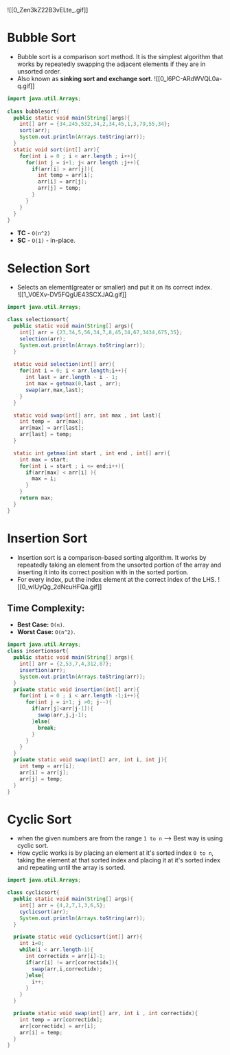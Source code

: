 ![[0_Zen3kZ22B3vELte_.gif]]
# Bubble Sort
- Bubble sort is a comparison sort method. It is the simplest algorithm that works by repeatedly swapping the adjacent elements if they are in unsorted order. 
- Also known as **sinking sort and exchange sort**.
![[0_l6PC-ARdWVQL0a-q.gif]]
```java
import java.util.Arrays;
  
class bubblesort{
  public static void main(String[]args){
    int[] arr = {34,245,532,34,2,34,45,1,3,79,55,34};
    sort(arr);
    System.out.println(Arrays.toString(arr));
  }
  static void sort(int[] arr){
    for(int i = 0 ; i < arr.length ; i++){
      for(int j = i+1; j< arr.length ;j++){
        if(arr[i] > arr[j]){
          int temp = arr[i];
          arr[i] = arr[j];
          arr[j] = temp;
        }
      }
    }
  }
}
```
- **TC** - `O(n^2)`
- **SC** - `O(1)` - in-place.
# Selection Sort
- Selects an element(greater or smaller) and put it on its correct index.  
![[1_V0EXv-DV5FQgUE43SCXJAQ.gif]]
```java
import java.util.Arrays; 

class selectionsort{
  public static void main(String[] args){
    int[] arr = {23,34,5,56,34,7,8,45,34,67,3434,675,35};
    selection(arr);
    System.out.println(Arrays.toString(arr));
  }
  
  static void selection(int[] arr){
    for(int i = 0; i < arr.length;i++){
      int last = arr.length - i - 1;
      int max = getmax(0,last , arr);
      swap(arr,max,last);
    }
  }

  static void swap(int[] arr, int max , int last){
    int temp =  arr[max];
    arr[max] = arr[last];
    arr[last] = temp;
  }

  static int getmax(int start , int end , int[] arr){
    int max = start;
    for(int i = start ; i <= end;i++){
      if(arr[max] < arr[i] ){
        max = i;
      }
    }
    return max;
  }
}
```
# Insertion Sort
- Insertion sort  is a comparison-based sorting algorithm. It works by repeatedly taking an element from the unsorted portion of the array and inserting it into its correct position with in the sorted portion.
- For every index, put the index element at the correct index of the LHS.
![[0_wIUyQg_2dNcuHFQa.gif]]
## Time Complexity:
- **Best Case:** `O(n)`.
- **Worst Case:** `O(n^2)`.

```java
import java.util.Arrays;
class insertionsort{
  public static void main(String[] args){
    int[] arr = {2,53,7,4,312,87};
    insertion(arr);
    System.out.println(Arrays.toString(arr));
  }
  private static void insertion(int[] arr){
    for(int i = 0 ; i < arr.length -1;i++){
      for(int j = i+1; j >0; j--){
        if(arr[j]<arr[j-1]){
          swap(arr,j,j-1);
        }else{
          break;
        }
      }
    }
  }
  private static void swap(int[] arr, int i, int j){
    int temp = arr[i];
    arr[i] = arr[j];
    arr[j] = temp;
  }
}
```
# Cyclic Sort
- when the given numbers are from the range `1 to n` --> Best way is using cyclic sort.
- How cyclic works is by placing an element at it's sorted index `0 to n`, taking the element at that sorted index and placing it at it's sorted index and repeating until the array is sorted.
```java
import java.util.Arrays;  

class cyclicsort{
  public static void main(String[] args){
    int[] arr = {4,2,7,1,3,6,5};
    cyclicsort(arr);
    System.out.println(Arrays.toString(arr));
  }  

  private static void cyclicsort(int[] arr){
    int i=0;
    while(i < arr.length-1){
      int correctidx = arr[i]-1;
      if(arr[i] != arr[correctidx]){
        swap(arr,i,correctidx);
      }else{
        i++;
      }
    }
  }  

  private static void swap(int[] arr, int i , int correctidx){
    int temp = arr[correctidx];
    arr[correctidx] = arr[i];
    arr[i] = temp;
  }
}
```

